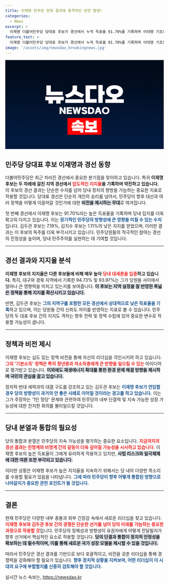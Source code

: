 ```yaml
---
title: 이재명 민주당 전대 결과에 충격적인 반전 발생!
categories:
  - News
excerpt: >
  이재명 더불어민주당 당대표 후보가 경선에서 누적 득표율 91.70%를 기록하며 어대명 기조를 확고히 했다. 사법리스크와 일극체제 우려 속, 그의 연임 여부가 주목받고 있다.
feature_text: >
  이재명 더불어민주당 당대표 후보가 경선에서 누적 득표율 91.70%를 기록하며 어대명 기조를 확고히 했다. 사법리스크와 일극체제 우려 속, 그의 연임 여부가 주목받고 있다.
image: '/assets/img/newsdao_breakingnews.jpg'
---
```


<p><img src="/assets/img/newsdao_breakingnews.jpg" alt="implanttips 속보" /></p>

<h2 data-ke-size="size26">민주당 당대표 후보 이재명과 경선 동향</h2>

<p data-ke-size="size16">더불어민주당은 최근 치러진 경선에서 중요한 분기점을 맞이하고 있습니다. 특히<strong> 이재명 후보는 두 차례에 걸친 지역 경선에서 <b><span style="color: #ee2323;">압도적인 지지율</span></b>을 기록하며 약진하고 있습니다.</strong> 이 후보의 경선 결과는 단순한 수치를 넘어 당내 정치의 향방을 가늠하는 중요한 지표로 작용할 것입니다. 당대표 경선은 단순히 개인의 승리를 넘어서, 민주당이 향후 대선과 여러 정책을 어떻게 이끌어갈 것인가에 대한 <b><span style="background-color: #21538527;">비전을 제시하는 무대</span></b>로 여겨집니다.</p>

<p data-ke-size="size16">첫 번째 경선에서 이재명 후보는 91.70%라는 높은 득표율을 기록하며 당내 입지를 더욱 확고히 다지고 있습니다. 이는 <b><span style="color: #1a5490;">장기적인 민주당의 방향성에 큰 영향을 미칠 수 있는 수치</span></b>입니다. 김두관 후보는 7.19%, 김지수 후보는 1.11%의 낮은 지지를 얻었으며, 이러한 결과는 이 후보의 독주를 더욱 부각시키고 있습니다. 민주당원들의 적극적인 참여는 경선의 진정성을 높이며, 당내 민주주의를 실현하는 데 기여할 것입니다.</p>

<hr />

<h2 data-ke-size="size26">경선 결과와 지지율 분석</h2>

<p data-ke-size="size16"><b>이재명 후보의 지지율은 다른 후보들에 비해 매우 높아 <b><span style="color: #ee2323;">당내 대세론을 입증</span></b>하고 있습니다.</b> 특히, 대구와 경북 지역에서 기록한 94.73% 및 93.97%는 그가 당원들 사이에서 얼마나 큰 영향력을 미치고 있는지를 보여줍니다. <b><span style="background-color: #21538527;">이 후보는 지역 실정을 잘 반영한 폭넓은 정책을 통해 지지를 확산시키고 있습니다.</span></b></p>

<p data-ke-size="size16">반면, 김두관 후보는 <b><span style="color: #1a5490;">그의 지역구를 포함한 모든 경선에서 상대적으로 낮은 득표율을 기록</span></b>하고 있으며, 이는 당원들 간의 신뢰도 차이를 반영하는 지표로 볼 수 있습니다. 민주당의 두 대표 후보 간의 지지도 격차는 향후 전략 및 정책 수립에 있어 중요한 변수로 작용할 가능성이 큽니다.</p>

<hr />

<h2 data-ke-size="size26">정책과 비전 제시</h2>

<p data-ke-size="size16">이재명 후보는 심도 있는 정책 비전을 통해 자신의 리더십을 각인시키려 하고 있습니다. <b><span style="color: #ee2323;">그의 '기본소득' 정책은 특히 청년층과 저소득층에게 큰 반향을 일으킬 수 있는 </span></b>아이디어로 평가받고 있습니다.  <b><span style="background-color: #21538527;">이외에도 재생에너지 확대를 통한 환경 문제 해결 방향을 제시하며 국민의 관심을 끌고 있습니다.</span></b></p>

<p data-ke-size="size16">정치적 반대 세력과의 대결 구도를 강조하고 있는 김두관 후보는 <b><span style="color: #1a5490;">이재명 후보가 연임할 경우 당의 방향성이 과거의 안 좋은 사례로 이어질 것이라는 경고를 하고 있습니다.</span></b> 이는 그가 주장하는 '1인 정당' 문제와 관련하여 민주당의 내부 단결력 및 지속 가능한 성장 가능성에 대한 진지한 회의를 불러일으킬 것입니다.</p>

<hr />

<h2 data-ke-size="size26">당내 분열과 통합의 필요성</h2>

<p data-ke-size="size16">당의 통합과 분열은 민주당의 지속 가능성을 평가하는 중요한 요소입니다. <b><span style="color: #ee2323;">지금까지의 경선 결과는 친명계와 비명계 간의 갈등이 더욱 깊어질 가능성을 시사하고 있습니다.</span></b> 이재명 후보의 높은 득표율이 그에게 유리하게 작용하고 있지만, <b><span style="background-color: #21538527;">사법 리스크와 일극체제에 대한 여론 또한 부각되고 있습니다.</span></b></p>

<p data-ke-size="size16">이러한 상황은 이재명 후보가 높은 지지율을 지속하기 위해서는 당 내의 다양한 목소리를 수용할 필요가 있음을 나타냅니다. <b><span style="color: #1a5490;">그에 따라 민주당이 향후 어떻게 통합된 방향으로 나아갈지가 중요한 관전 포인트가 될 것입니다.</span></b></p>

<hr />

<h2 data-ke-size="size26">결론</h2>

<p data-ke-size="size16">현재 민주당은 다양한 내부 충돌과 외부 긴장감 속에서 새로운 리더십을 찾고 있습니다. <b><span style="color: #ee2323;">이재명 후보와 김두관 후보 간의 경쟁은 단순한 선거를 넘어 당의 미래를 가늠하는 중요한 과정으로 작용할 것</span></b>입니다. 민주당의 정체성과 방향성이 유권자에게 어떻게 전달될지가 향후 선거에서 핵심적인 요소로 작용할 것입니다. <b><span style="background-color: #21538527;">당의 단결과 통합이 정치적 안정성을 확보하는 데 필수적이며, 이를 통해 새로운 국가 성장 모델을 제시할 수 있을 것입니다.</span></b></p>

<p data-ke-size="size16">따라서 민주당은 경선 결과를 기반으로 보다 포괄적이고, 비전을 갖춘 리더십을 통해 경쟁력을 강화해야 할 필요가 있습니다. <b><span style="color: #1a5490;">향후 정치적 상황을 지켜보며, 어떤 리더십이 이 시대의 요구에 부합할지를 신중히 검토해야 할 것입니다.</span></b></p>
실시간 뉴스 속보는, <a href="https://newsdao.kr" rel="dofollow">https://newsdao.kr</a>


